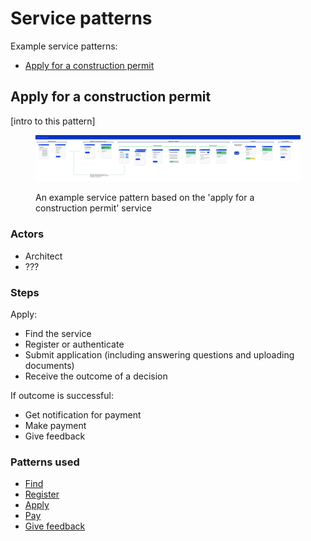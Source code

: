 # Service patterns

Example service patterns:

* [Apply for a construction permit](./#apply-for-a-construction-permit)

## Apply for a construction permit

\[intro to this pattern]

<figure><img src="../../.gitbook/assets/Choosing your patterns.png" alt=""><figcaption><p>An example service pattern based on the 'apply for a construction permit' service</p></figcaption></figure>

### Actors

* Architect
* ???

### Steps

Apply:

* Find the service
* Register or authenticate
* Submit application (including answering questions and uploading documents)
* Receive the outcome of a decision

If outcome is successful:

* Get notification for payment
* Make payment
* Give feedback

### Patterns used

* [Find](find.md)
* [Register](register.md)
* [Apply](apply.md)
* [Pay](pay.md)
* [Give feedback](../design-patterns/asking-users-for-feedback.md)

